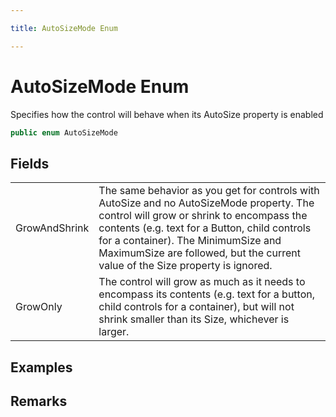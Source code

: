 ```yaml
---

title: AutoSizeMode Enum

---
```


# AutoSizeMode Enum

Specifies how the control will behave when its AutoSize property is enabled

```csharp
public enum AutoSizeMode 
```

## Fields

<table>
<tr><td>GrowAndShrink</td><td>The same behavior as you get for controls with AutoSize and no AutoSizeMode
             property. The control will grow or shrink to encompass the contents (e.g.
             text for a Button, child controls for a container). The MinimumSize and
             MaximumSize are followed, but the current value of the Size property is
             ignored.</td></tr>
<tr><td>GrowOnly</td><td>The control will grow as much as it needs to encompass its contents (e.g.
             text for a button, child controls for a container), but will not shrink
             smaller than its Size, whichever is larger.</td></tr>
</table>

<!-- Only change content below this line, anything above this line will be lost when regenerated. -->

## Examples

## Remarks

